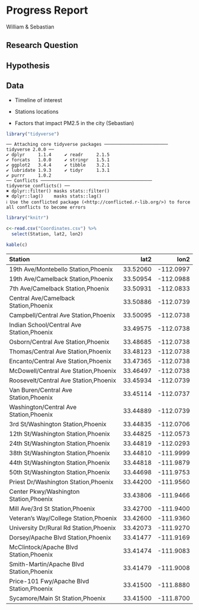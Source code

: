 # Progress Report
William & Sebastian

## Research Question

## Hypothesis

## Data

- Timeline of interest

- Stations locations

- Factors that impact PM2.5 in the city (Sebastian)

``` r
library("tidyverse")
```

    ── Attaching core tidyverse packages ──────────────────────── tidyverse 2.0.0 ──
    ✔ dplyr     1.1.4     ✔ readr     2.1.5
    ✔ forcats   1.0.0     ✔ stringr   1.5.1
    ✔ ggplot2   3.4.4     ✔ tibble    3.2.1
    ✔ lubridate 1.9.3     ✔ tidyr     1.3.1
    ✔ purrr     1.0.2     
    ── Conflicts ────────────────────────────────────────── tidyverse_conflicts() ──
    ✖ dplyr::filter() masks stats::filter()
    ✖ dplyr::lag()    masks stats::lag()
    ℹ Use the conflicted package (<http://conflicted.r-lib.org/>) to force all conflicts to become errors

``` r
library("knitr")
```

``` r
c<-read.csv("Coordinates.csv") %>%
  select(Station, lat2, lon2)

kable(c)
```

| Station                                   |     lat2 |      lon2 |
|:------------------------------------------|---------:|----------:|
| 19th Ave/Montebello Station,Phoenix       | 33.52060 | -112.0997 |
| 19th Ave/Camelback Station,Phoenix        | 33.50954 | -112.0988 |
| 7th Ave/Camelback Station,Phoenix         | 33.50931 | -112.0833 |
| Central Ave/Camelback Station,Phoenix     | 33.50886 | -112.0739 |
| Campbell/Central Ave Station,Phoenix      | 33.50095 | -112.0738 |
| Indian School/Central Ave Station,Phoenix | 33.49575 | -112.0738 |
| Osborn/Central Ave Station,Phoenix        | 33.48685 | -112.0738 |
| Thomas/Central Ave Station,Phoenix        | 33.48123 | -112.0738 |
| Encanto/Central Ave Station,Phoenix       | 33.47365 | -112.0738 |
| McDowell/Central Ave Station,Phoenix      | 33.46497 | -112.0738 |
| Roosevelt/Central Ave Station,Phoenix     | 33.45934 | -112.0739 |
| Van Buren/Central Ave Station,Phoenix     | 33.45114 | -112.0737 |
| Washington/Central Ave Station,Phoenix    | 33.44889 | -112.0739 |
| 3rd St/Washington Station,Phoenix         | 33.44835 | -112.0706 |
| 12th St/Washington Station,Phoenix        | 33.44825 | -112.0573 |
| 24th St/Washington Station,Phoenix        | 33.44819 | -112.0293 |
| 38th St/Washington Station,Phoenix        | 33.44810 | -111.9999 |
| 44th St/Washington Station,Phoenix        | 33.44818 | -111.9879 |
| 50th St/Washington Station,Phoenix        | 33.44698 | -111.9753 |
| Priest Dr/Washington Station,Phoenix      | 33.44200 | -111.9560 |
| Center Pkwy/Washington Station,Phoenix    | 33.43806 | -111.9466 |
| Mill Ave/3rd St Station,Phoenix           | 33.42700 | -111.9400 |
| Veteran’s Way/College Station,Phoenix     | 33.42600 | -111.9360 |
| University Dr/Rural Rd Station,Phoenix    | 33.42073 | -111.9270 |
| Dorsey/Apache Blvd Station,Phoenix        | 33.41477 | -111.9169 |
| McClintock/Apache Blvd Station,Phoenix    | 33.41474 | -111.9083 |
| Smith-Martin/Apache Blvd Station,Phoenix  | 33.41479 | -111.9008 |
| Price-101 Fwy/Apache Blvd Station,Phoenix | 33.41500 | -111.8880 |
| Sycamore/Main St Station,Phoenix          | 33.41500 | -111.8700 |

## 

